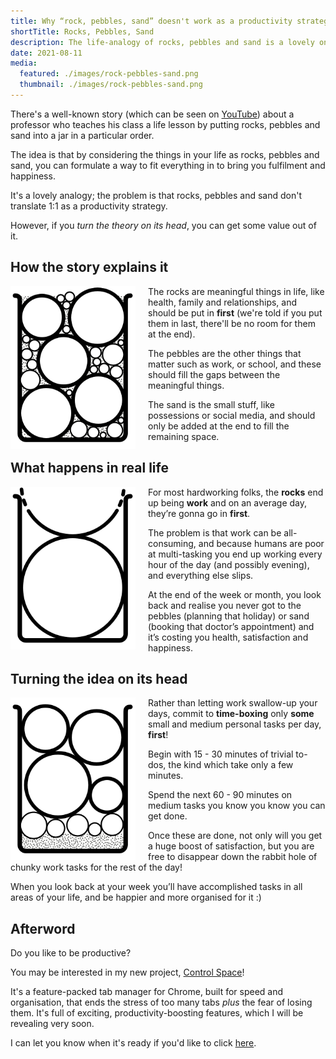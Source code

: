 ```yaml
---
title: Why “rock, pebbles, sand” doesn't work as a productivity strategy
shortTitle: Rocks, Pebbles, Sand
description: The life-analogy of rocks, pebbles and sand is a lovely one; it's just that it doesn't translate 1:1 when you need to get things done
date: 2021-08-11
media:
  featured: ./images/rock-pebbles-sand.png
  thumbnail: ./images/rock-pebbles-sand.png
---
```


There's a well-known story (which can be seen on [YouTube](https://www.youtube.com/watch?v=SqGRnlXplx0)) about a professor who teaches his class a life lesson by putting rocks, pebbles and sand into a jar in a particular order.

The idea is that by considering the things in your life as rocks, pebbles and sand, you can formulate a way to fit everything in to bring you fulfilment and happiness.

It's a lovely analogy; the problem is that rocks, pebbles and sand don't translate 1:1 as a productivity strategy.

However, if you *turn the theory on its head*, you can get some value out of it.

## How the story explains it

<img src="./images/jar-1.png" style="width: 200px; margin-right: 20px; float: left" />

The rocks are meaningful things in life, like health, family and relationships, and should be put in **first** (we're told if you put them in last, there'll be no room for them at the end).

The pebbles are the other things that matter such as work, or school, and these should fill the gaps between the meaningful things.

The sand is the small stuff, like possessions or social media, and should only be added at the end to fill the remaining space.

<div class="clear" />

## What happens in real life

<img src="./images/jar-2.png" style="width: 200px; margin-right: 20px; float: left" />

For most hardworking folks, the **rocks** end up being **work** and on an average day, they’re gonna go in **first**.

The problem is that work can be all-consuming, and because humans are poor at multi-tasking you end up working every hour of the day (and possibly evening), and everything else slips.

At the end of the week or month, you look back and realise you never got to the pebbles (planning that holiday) or sand (booking that doctor’s appointment) and it’s costing you health, satisfaction and happiness.

<div class="clear" />

## Turning the idea on its head

<img src="./images/jar-3.png" style="width: 200px; margin-right: 20px; float: left" />

Rather than letting work swallow-up your days, commit to **time-boxing** only **some** small and medium personal tasks per day, **first**!

Begin with 15 - 30 minutes of trivial to-dos, the kind which take only a few minutes.

Spend the next 60 - 90 minutes on medium tasks you know you know you can get done.

Once these are done, not only will you get a huge boost of satisfaction, but you are free to disappear down the rabbit hole of chunky work tasks for the rest of the day!

When you look back at your week you’ll have accomplished tasks in all areas of your life, and be happier and more organised for it :)

## Afterword

Do you like to be productive? 

You may be interested in my new project, [Control Space](/products/control-space/)!

It's a feature-packed tab manager for Chrome, built for speed and organisation, that ends the stress of too many tabs *plus* the fear of losing them. It's full of exciting, productivity-boosting features, which I will be revealing very soon.

I can let you know when it's ready if you'd like to click [here](https://controlspace.app).
